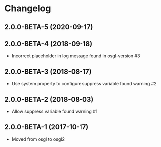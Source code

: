 # Changelog

## 2.0.0-BETA-5 (2020-09-17)


## 2.0.0-BETA-4 (2018-09-18)
* Incorrect placeholder in log message found in osgl-version #3

## 2.0.0-BETA-3 (2018-08-17)
* Use system property to configure suppress variable found warning #2

## 2.0.0-BETA-2 (2018-08-03)
* Allow suppress variable found warning #1

## 2.0.0-BETA-1 (2017-10-17)
- Moved from osgl to osgl2

